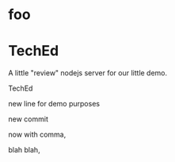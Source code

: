 foo
===

TechEd
=======
A little "review" nodejs server for our little demo.

TechEd

new line for demo purposes

new commit

now with comma,

blah blah,
